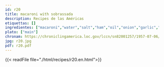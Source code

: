 ```yaml
---
id: r20
title: macaroni with sobrassada
description: Recipes de las Américas
etiquettas: []
ingredientes: ["macaroni","water","salt","ham","oil","onion","garlic","sobreasada","tomato paste"]
plato: ["main"]
chronam: https://chroniclingamerica.loc.gov/lccn/sn82001257/1957-07-06/ed-1/seq-5/
jpg: r20.jpg
pdf: r20.pdf
---
```


{{< readFile file="./html/recipes/r20.en.html">}}